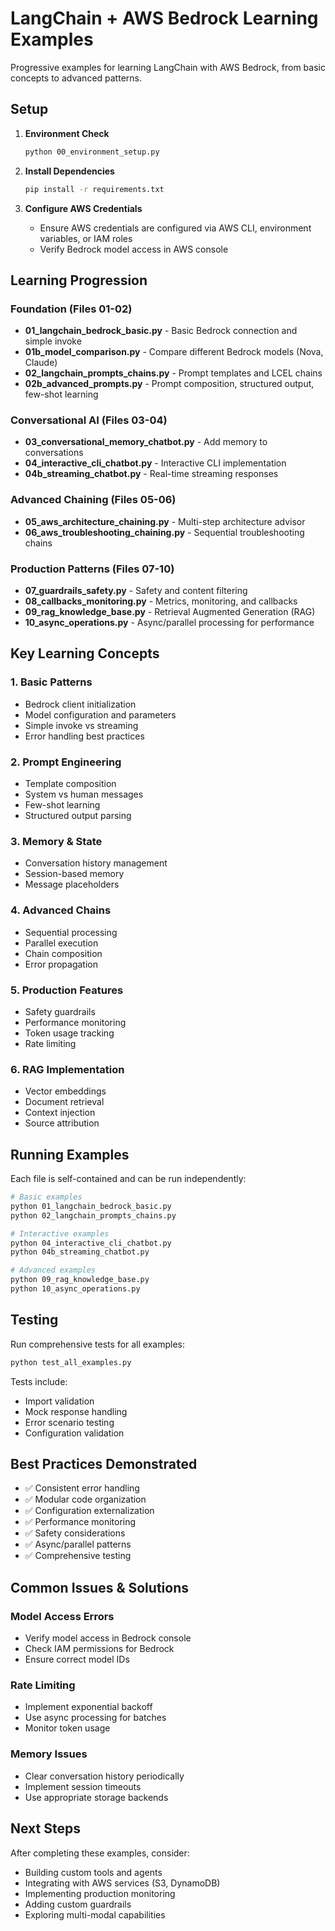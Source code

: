 # LangChain + AWS Bedrock Learning Examples

Progressive examples for learning LangChain with AWS Bedrock, from basic concepts to advanced patterns.

## Setup

1. **Environment Check**
   ```bash
   python 00_environment_setup.py
   ```

2. **Install Dependencies**
   ```bash
   pip install -r requirements.txt
   ```

3. **Configure AWS Credentials**
   - Ensure AWS credentials are configured via AWS CLI, environment variables, or IAM roles
   - Verify Bedrock model access in AWS console

## Learning Progression

### Foundation (Files 01-02)
- **01_langchain_bedrock_basic.py** - Basic Bedrock connection and simple invoke
- **01b_model_comparison.py** - Compare different Bedrock models (Nova, Claude)
- **02_langchain_prompts_chains.py** - Prompt templates and LCEL chains
- **02b_advanced_prompts.py** - Prompt composition, structured output, few-shot learning

### Conversational AI (Files 03-04)
- **03_conversational_memory_chatbot.py** - Add memory to conversations
- **04_interactive_cli_chatbot.py** - Interactive CLI implementation
- **04b_streaming_chatbot.py** - Real-time streaming responses

### Advanced Chaining (Files 05-06)
- **05_aws_architecture_chaining.py** - Multi-step architecture advisor
- **06_aws_troubleshooting_chaining.py** - Sequential troubleshooting chains

### Production Patterns (Files 07-10)
- **07_guardrails_safety.py** - Safety and content filtering
- **08_callbacks_monitoring.py** - Metrics, monitoring, and callbacks
- **09_rag_knowledge_base.py** - Retrieval Augmented Generation (RAG)
- **10_async_operations.py** - Async/parallel processing for performance

## Key Learning Concepts

### 1. Basic Patterns
- Bedrock client initialization
- Model configuration and parameters
- Simple invoke vs streaming
- Error handling best practices

### 2. Prompt Engineering
- Template composition
- System vs human messages
- Few-shot learning
- Structured output parsing

### 3. Memory & State
- Conversation history management
- Session-based memory
- Message placeholders

### 4. Advanced Chains
- Sequential processing
- Parallel execution
- Chain composition
- Error propagation

### 5. Production Features
- Safety guardrails
- Performance monitoring
- Token usage tracking
- Rate limiting

### 6. RAG Implementation
- Vector embeddings
- Document retrieval
- Context injection
- Source attribution

## Running Examples

Each file is self-contained and can be run independently:

```bash
# Basic examples
python 01_langchain_bedrock_basic.py
python 02_langchain_prompts_chains.py

# Interactive examples
python 04_interactive_cli_chatbot.py
python 04b_streaming_chatbot.py

# Advanced examples
python 09_rag_knowledge_base.py
python 10_async_operations.py
```

## Testing

Run comprehensive tests for all examples:

```bash
python test_all_examples.py
```

Tests include:
- Import validation
- Mock response handling
- Error scenario testing
- Configuration validation

## Best Practices Demonstrated

- ✅ Consistent error handling
- ✅ Modular code organization
- ✅ Configuration externalization
- ✅ Performance monitoring
- ✅ Safety considerations
- ✅ Async/parallel patterns
- ✅ Comprehensive testing

## Common Issues & Solutions

### Model Access Errors
- Verify model access in Bedrock console
- Check IAM permissions for Bedrock
- Ensure correct model IDs

### Rate Limiting
- Implement exponential backoff
- Use async processing for batches
- Monitor token usage

### Memory Issues
- Clear conversation history periodically
- Implement session timeouts
- Use appropriate storage backends

## Next Steps

After completing these examples, consider:
- Building custom tools and agents
- Integrating with AWS services (S3, DynamoDB)
- Implementing production monitoring
- Adding custom guardrails
- Exploring multi-modal capabilities
